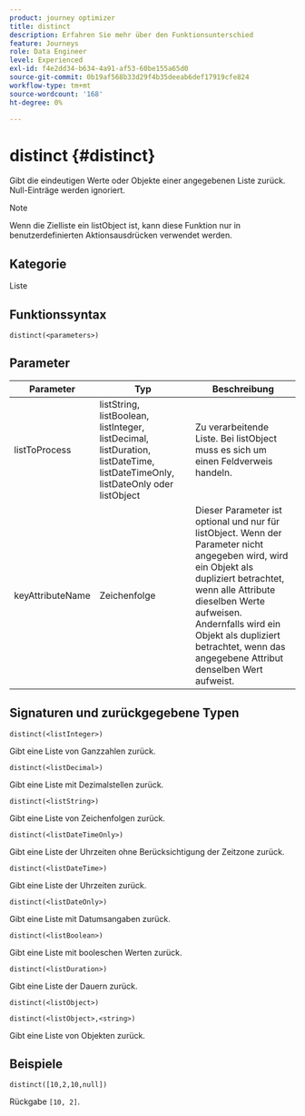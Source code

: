 ```yaml
---
product: journey optimizer
title: distinct
description: Erfahren Sie mehr über den Funktionsunterschied
feature: Journeys
role: Data Engineer
level: Experienced
exl-id: f4e2dd34-b634-4a91-af53-60be155a65d0
source-git-commit: 0b19af568b33d29f4b35deeab6def17919cfe824
workflow-type: tm+mt
source-wordcount: '168'
ht-degree: 0%

---
```


# distinct {#distinct}

Gibt die eindeutigen Werte oder Objekte einer angegebenen Liste zurück. Null-Einträge werden ignoriert.

>[!NOTE]
>
>Wenn die Zielliste ein listObject ist, kann diese Funktion nur in benutzerdefinierten Aktionsausdrücken verwendet werden.

## Kategorie

Liste

## Funktionssyntax

`distinct(<parameters>)`

## Parameter

| Parameter | Typ | Beschreibung |
|-----------|------------------|------------------|
| listToProcess | listString, listBoolean, listInteger, listDecimal, listDuration, listDateTime, listDateTimeOnly, listDateOnly oder listObject | Zu verarbeitende Liste. Bei listObject muss es sich um einen Feldverweis handeln. |
| keyAttributeName | Zeichenfolge | Dieser Parameter ist optional und nur für listObject. Wenn der Parameter nicht angegeben wird, wird ein Objekt als dupliziert betrachtet, wenn alle Attribute dieselben Werte aufweisen. Andernfalls wird ein Objekt als dupliziert betrachtet, wenn das angegebene Attribut denselben Wert aufweist. |

## Signaturen und zurückgegebene Typen

`distinct(<listInteger>)`

Gibt eine Liste von Ganzzahlen zurück.

`distinct(<listDecimal>)`

Gibt eine Liste mit Dezimalstellen zurück.

`distinct(<listString>)`

Gibt eine Liste von Zeichenfolgen zurück.

`distinct(<listDateTimeOnly>)`

Gibt eine Liste der Uhrzeiten ohne Berücksichtigung der Zeitzone zurück.

`distinct(<listDateTime>)`

Gibt eine Liste der Uhrzeiten zurück.

`distinct(<listDateOnly>)`

Gibt eine Liste mit Datumsangaben zurück.

`distinct(<listBoolean>)`

Gibt eine Liste mit booleschen Werten zurück.

`distinct(<listDuration>)`

Gibt eine Liste der Dauern zurück.

`distinct(<listObject>)`

`distinct(<listObject>,<string>)`

Gibt eine Liste von Objekten zurück.


## Beispiele

`distinct([10,2,10,null])`

Rückgabe `[10, 2]`.
